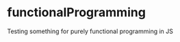 functionalProgramming
=====================

Testing something for purely functional programming in JS
